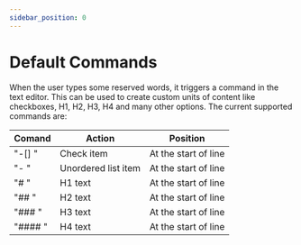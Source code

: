 ```yaml
---
sidebar_position: 0
---
```


# Default Commands

When the user types some reserved words, it triggers a command in the text editor. This can be used to create custom units of content like checkboxes, H1, H2, H3, H4 and many other options. The current supported commands are:

| Comand    | Action   | Position |
| --------- | -------- | -------- |
| "-[] "    | Check item  | At the start of line |
| "- "      | Unordered list item     | At the start of line |
| "# "      | H1 text     | At the start of line |
| "## "     | H2 text     | At the start of line |
| "### "    | H3 text     | At the start of line |
| "#### "   | H4 text     | At the start of line |